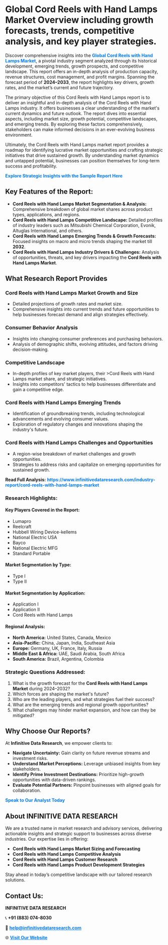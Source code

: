 <h1>Global Cord Reels with Hand Lamps Market Overview including growth forecasts, trends, competitive analysis, and key player strategies.</h1>
<p>
Discover comprehensive insights into the 
<a href="https://www.infinitivedataresearch.com/industry-report/cord-reels-with-hand-lamps-market" rel="dofollow" style="color: #007BFF; text-decoration: none;"><strong>Global Cord Reels with Hand Lamps Market</strong></a>, a pivotal industry segment analyzed through its historical development, emerging trends, growth prospects, and competitive landscape. This report offers an in-depth analysis of production capacity, revenue structures, cost management, and profit margins. Spanning the forecast period of <strong>2024–2033</strong>, the report highlights key drivers, growth rates, and the market’s current and future trajectory.
</p>
<p>
The primary objective of this Cord Reels with Hand Lamps report is to deliver an insightful and in-depth analysis of the Cord Reels with Hand Lamps industry. It offers businesses a clear understanding of the market's current dynamics and future outlook. The report dives into essential aspects, including market size, growth potential, competitive landscapes, and emerging trends. By exploring these factors comprehensively, stakeholders can make informed decisions in an ever-evolving business environment.
</p>
<p>
Ultimately, the Cord Reels with Hand Lamps market report provides a roadmap for identifying lucrative market opportunities and crafting strategic initiatives that drive sustained growth. By understanding market dynamics and untapped potential, businesses can position themselves for long-term success and profitability.
</p>
<p>
<a href="https://www.infinitivedataresearch.com/request-sample/reportId=101812" style="color: #007BFF; text-decoration: none;"><strong>Explore Strategic Insights with the Sample Report Here</strong></a>
</p>

<h2>Key Features of the Report:</h2>
<ul>
<li><strong>Cord Reels with Hand Lamps Market Segmentation & Analysis:</strong> Comprehensive breakdown of global market shares across product types, applications, and regions.</li>
<li><strong>Cord Reels with Hand Lamps Competitive Landscape:</strong> Detailed profiles of industry leaders such as Mitsubishi Chemical Corporation, Evonik, Altuglas International, and others.</li>
<li><strong>Cord Reels with Hand Lamps Emerging Trends & Growth Forecasts:</strong> Focused insights on macro and micro trends shaping the market till <strong>2032</strong>.</li>
<li><strong>Cord Reels with Hand Lamps Industry Drivers & Challenges:</strong> Analysis of opportunities, threats, and key drivers impacting the <strong>Cord Reels with Hand Lamps Market</strong>.</li>
</ul>

<h2>What Research Report Provides</h2>
<h3>Cord Reels with Hand Lamps Market Growth and Size</h3>
<ul>
<li>Detailed projections of growth rates and market size.</li>
<li>Comprehensive insights into current trends and future opportunities to help businesses forecast demand and align strategies effectively.</li>
</ul>

<h3>Consumer Behavior Analysis</h3>
<ul>
<li>Insights into changing consumer preferences and purchasing behaviors.</li>
<li>Analysis of demographic shifts, evolving attitudes, and factors driving decision-making.</li>
</ul>

<h3>Competitive Landscape</h3>
<ul>
<li>In-depth profiles of key market players, their >Cord Reels with Hand Lamps market share, and strategic initiatives.</li>
<li>Insights into competitors' tactics to help businesses differentiate and gain a competitive edge.</li>
</ul>

<h3>Cord Reels with Hand Lamps Emerging Trends</h3>
<ul>
<li>Identification of groundbreaking trends, including technological advancements and evolving consumer values.</li>
<li>Exploration of regulatory changes and innovations shaping the industry's future.</li>
</ul>

<h3>Cord Reels with Hand Lamps Challenges and Opportunities</h3>
<ul>
<li>A region-wise breakdown of market challenges and growth opportunities.</li>
<li>Strategies to address risks and capitalize on emerging opportunities for sustained growth.</li>
</ul>
<p><strong>Read Full Analysis:</strong> <a href="https://www.infinitivedataresearch.com/industry-report/cord-reels-with-hand-lamps-market" rel="dofollow" style="color: #007BFF; text-decoration: none;"><strong>https://www.infinitivedataresearch.com/industry-report/cord-reels-with-hand-lamps-market</strong></a></p>
<h3>Research Highlights:</h3>
<h4>Key Players Covered in the Report:</h4>
<ul><li>Lumapro</li><li>Reelcraft</li><li>Hubbell Wiring Device-kellems</li><li>National Electric USA</li><li>Bayco</li><li>National Electric MFG</li><li>Standard Portable</li></ul>
<h4>Market Segmentation by Type:</h4>
<ul><li>Type I</li><li>Type II</li></ul>
<h4>Market Segmentation by Application:</h4>
<ul><li>Application I</li><li>Application II</li><li>Cord Reels with Hand Lamps</li></ul>

<h4>Regional Analysis:</h4>
<ul>
<li><strong>North America:</strong> United States, Canada, Mexico</li>
<li><strong>Asia-Pacific:</strong> China, Japan, India, Southeast Asia</li>
<li><strong>Europe:</strong> Germany, UK, France, Italy, Russia</li>
<li><strong>Middle East & Africa:</strong> UAE, Saudi Arabia, South Africa</li>
<li><strong>South America:</strong> Brazil, Argentina, Colombia</li>
</ul>

<h3>Strategic Questions Addressed:</h3>
<ol>
<li>What is the growth forecast for the <strong>Cord Reels with Hand Lamps Market</strong> during 2024–2032?</li>
<li>Which forces are shaping the market's future?</li>
<li>Who are the leading players, and what strategies fuel their success?</li>
<li>What are the emerging trends and regional growth opportunities?</li>
<li>What challenges may hinder market expansion, and how can they be mitigated?</li>
</ol>

<h2>Why Choose Our Reports?</h2>
<p>At <strong>Infinitive Data Research</strong>, we empower clients to:</p>
<ul>
<li><strong>Navigate Uncertainty:</strong> Gain clarity on future revenue streams and investment risks.</li>
<li><strong>Understand Market Perceptions:</strong> Leverage unbiased insights from key stakeholders.</li>
<li><strong>Identify Prime Investment Destinations:</strong> Prioritize high-growth opportunities with data-driven rankings.</li>
<li><strong>Evaluate Potential Partners:</strong> Pinpoint businesses with aligned goals for collaboration.</li>
</ul>
<p><a href="https://www.infinitivedataresearch.com/industry-report/cord-reels-with-hand-lamps-market" rel="dofollow" style="color: #007BFF; text-decoration: none;"><strong>Speak to Our Analyst Today</strong></a></p>

<h2>About INFINITIVE DATA RESEARCH</h2>
<p>We are a trusted name in market research and advisory services, delivering actionable insights and strategic support to businesses across diverse industries. Our expertise lies in offering:</p>
<ul>
<li><strong>Cord Reels with Hand Lamps Market Sizing and Forecasting</strong></li>
<li><strong>Cord Reels with Hand Lamps Competitive Analysis</strong></li>
<li><strong>Cord Reels with Hand Lamps Customer Research</strong></li>
<li><strong>Cord Reels with Hand Lamps Product Development Strategies</strong></li>
</ul>
<p>Stay ahead in today’s competitive landscape with our tailored research solutions.</p>

<h2>Contact Us:</h2>
<p><strong>INFINITIVE DATA RESEARCH</strong></p>
<p>📞 <strong>+91 (883) 074-8030</strong></p>
<p>📧 <strong><a href="mailto:help@infinitivedataresearch.com" style="color: #007BFF;">help@infinitivedataresearch.com</a></strong></p>
<p>🌐 <strong><a href="https://www.infinitivedataresearch.com" rel="dofollow" style="color: #007BFF;">Visit Our Website</a></strong></p>